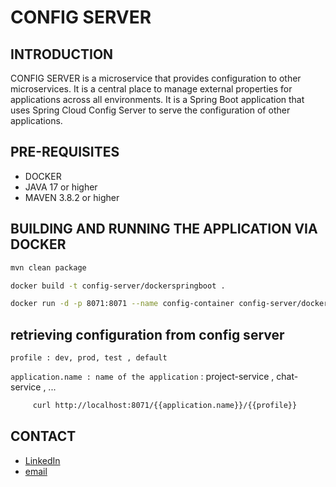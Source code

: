 # CONFIG SERVER

## INTRODUCTION 

CONFIG SERVER is a microservice that provides configuration to other microservices. It is a central place to manage external properties for applications across all environments. It is a Spring Boot application that uses Spring Cloud Config Server to serve the configuration of other applications.

## PRE-REQUISITES

- DOCKER
- JAVA 17 or higher
- MAVEN 3.8.2 or higher

## BUILDING AND RUNNING THE APPLICATION VIA DOCKER 

```bash
mvn clean package
```
```bash
docker build -t config-server/dockerspringboot .
```
```bash
docker run -d -p 8071:8071 --name config-container config-server/dockerspringboot
```

## retrieving configuration from config server

`profile : dev, prod, test , default`

`application.name : name of the application` : project-service , chat-service , ...

```bash
     curl http://localhost:8071/{{application.name}}/{{profile}}
```

## CONTACT

- [LinkedIn](https://www.linkedin.com/in/elmahdi-elhjoujy/)
- [email](mailto:elhajuojye@gmail.com)